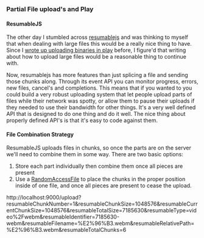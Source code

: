 ### Partial File upload's and Play

#### ResumableJS

The other day I stumbled across [resumablejs] and was thinking to myself 
that when dealing with large files this would be a really nice thing to 
have. Since I [wrote up uploading binaries in play] before, I figure'd 
that writing about how to upload large files would be a reasonable thing 
to continue with. 

Now, resumablejs has more features than just splicing a file and sending 
those chunks along. Through its event API you can monitor progress, 
errors, new files, cancel's and completions. This means that if you wanted 
to you could build a very robust uploading system that let people upload 
parts of files while their network was spotty, or allow them to pause 
their uploads if they needed to use their bandwidth for other things. It's 
a very well defined API that is designed to do one thing and do it well. 
The nice thing about properly defined API's is that it's easy to code 
against them.

#### File Combination Strategy

ResumableJS uploads files in chunks, so once the parts are on the server 
we'll need to combine them in some way. There are two basic options:

1. Store each part individually then combine them once all pieces are present
2. Use a [RandomAccessFile] to place the chunks in the proper position inside of one file, and once all pieces are present to cease the upload.

http://localhost:9000/upload?resumableChunkNumber=1&resumableChunkSize=1048576&resumableCurrentChunkSize=1048576&resumableTotalSize=7185630&resumableType=video%2Fwebm&resumableIdentifier=7185630-webm&resumableFilename=%E2%96%B3.webm&resumableRelativePath=%E2%96%B3.webm&resumableTotalChunks=6


[resumablejs]:http://resumablejs.com/
[wrote up uploading binaries in play]:/tech-blog/upload-binary-data-play-exif
[RandomAccessFile]:https://docs.oracle.com/javase/7/docs/api/java/io/RandomAccessFile.html